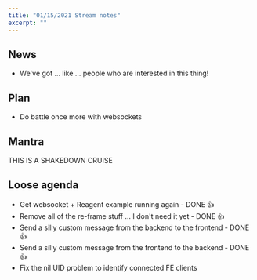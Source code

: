 ```yaml
---
title: "01/15/2021 Stream notes"
excerpt: ""
---
```


## News

- We've got ... like ... people who are interested in this thing!

## Plan

- Do battle once more with websockets

## Mantra

THIS IS A SHAKEDOWN CRUISE

## Loose agenda


- Get websocket + Reagent example running again - DONE 👍
- Remove all of the re-frame stuff ... I don't need it yet - DONE 👍
- Send a silly custom message from the backend to the frontend - DONE 👍
- Send a silly custom message from the frontend to the backend - DONE 👍
- Fix the nil UID problem to identify connected FE clients

